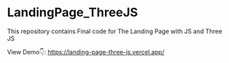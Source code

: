 # LandingPage_ThreeJS

This repository contains Final code for The Landing Page with JS and Three JS

View Demo👇:
https://landing-page-three-js.vercel.app/
